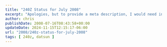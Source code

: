 ```yaml
---
title: "240Z Status for July 2008"
excerpt: "Apologies, but to provide a meta description, I would need information about the blog post's content. Could you please provide it?"
author: chris
publishDate: 2008-07-16T08:43:58+00:00
updateDate: 2024-11-15T12:15:17-06:00
url: "2008/240z-status-for-july-2008"
tags: [ 240z, datsun ]
---
```




